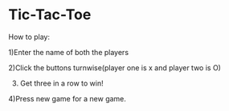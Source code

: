 # Tic-Tac-Toe

How to play:



1)Enter the name of both the players



2)Click the buttons turnwise(player one is x and player two is O)


3) Get three in a row to win!



4)Press new game for a new game.
